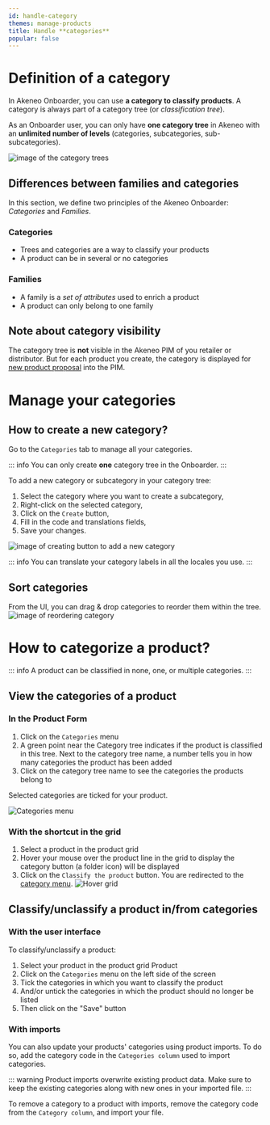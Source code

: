 ```yaml
---
id: handle-category
themes: manage-products
title: Handle **categories**
popular: false
---
```


# Definition of a category
In Akeneo Onboarder, you can use **a category to classify products**. A category is always part of a category tree (or *classification tree*).

As an Onboarder user, you can only have **one category tree** in Akeneo with an **unlimited number of levels** (categories, subcategories, sub-subcategories).

![image of the category trees](../img/Settings_CategoryTree.png)

## Differences between families and categories
In this section, we define two principles of the Akeneo Onboarder: *Categories* and *Families*.
### Categories

- Trees and categories are a way to classify your products  
- A product can be in several or no categories

### Families

- A family is a *set of attributes* used to enrich a product  
- A product can only belong to one family

## Note about category visibility
The category tree is **not** visible in the Akeneo PIM of you retailer or distributor. But for each product you create, the category is displayed for [new product proposal](/onboarder/articles/supplier-synchronization.html) into the PIM.

# Manage your categories
## How to create a new category?

Go to the `Categories` tab to manage all your categories.

::: info
You can only create **one** category tree in the Onboarder.
:::

To add a new category or subcategory in your category tree:
1. Select the category where you want to create a subcategory,
1. Right-click on the selected category,
1. Click on the `Create` button,
1. Fill in the code and translations fields,
1. Save your changes.

![image of creating button to add a new category](../img/Settings_CreateASubcategory.png)

::: info
You can translate your category labels in all the locales you use.
:::


## Sort categories

From the UI, you can drag & drop categories to reorder them within the tree.
![image of reordering category ](../img/Settings_SortingCategoriesProcess.png)


# How to categorize a product?

::: info
A product can be classified in none, one, or multiple categories.
:::

## View the categories of a product
### In the Product Form

1.  Click on the `Categories` menu
1.  A green point near the Category tree indicates if the product is classified in this tree. Next to the category tree name, a number tells you in how many categories the product has been added
1.  Click on the category tree name to see the categories the products belong to

Selected categories are ticked for your product.

![Categories menu](../img/Products_PEF_Category-menu.png)

### With the shortcut in the grid

1.  Select a product in the product grid
1.  Hover your mouse over the product line in the grid to display the category button (a folder icon) will be displayed
1.  Click on the `Classify the product` button. You are redirected to the [category menu](/handle-category.html#in-the-product-form).
![Hover grid](../img/Products_GridHover_Category.png)


## Classify/unclassify a product in/from categories
### With the user interface

To classify/unclassify a product:
1.  Select your product in the product grid Product
1.  Click on the `Categories` menu on the left side of the screen
1.  Tick the categories in which you want to classify the product
1.  And/or untick the categories in which the product should no longer be listed
1.  Then click on the "Save" button

### With imports

You can also update your products' categories using product imports. To do so, add the category code in the `Categories column` used to import categories.

::: warning
Product imports overwrite existing product data. Make sure to keep the existing categories along with new ones in your imported file.
:::

To remove a category to a product with imports, remove the category code from the `Category column`, and import your file.
